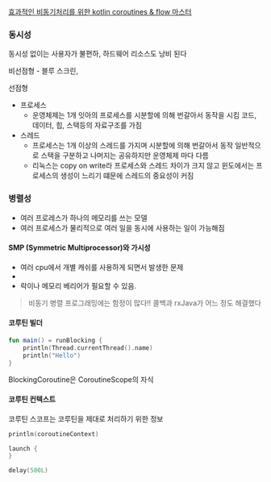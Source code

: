 [효과적인 비동기처리를 위한 kotlin coroutines & flow 마스터](https://fastcampus.co.kr/courses/209503/clips/)  

### 동시성

동시성 없이는 사용자가 불편하, 하드웨어 리소스도 낭비 된다

비선점형 - 블루 스크린, 

선점형
- 프로세스
  - 운영체제는 1개 잇아의 프로세스를 시분할에 의해 번갈아서 동작을 시킴 코드, 데이터, 힙, 스택등의 자료구조를 가짐
- 스레드
  - 프로세스는 1개 이상의 스레드를 가지며 시분할에 의해 번갈아서 동작 일반적으로 스택을 구분하고 나머지는 공유하지만 운영체제 마다 다름
  - 리눅스는 copy on write라 프로세스와 스레드 차이가 크지 않고 윈도에서는 프로세스의 생성이 느리기 떄문에 스레드의 중요성이 커짐


### 병렬성
- 여러 프로레스가 하나의 메모리를 쓰는 모델
- 여러 프로세스가 물리적으로 여러 일을 동시에 사용하는 일이 가능해짐

#### SMP (Symmetric Multiprocessor)와 가시성

- 여러 cpu에서 개별 캐쉬를 사용하게 되면서 발생한 문제
- 
- 락이나 메모리 베리어가 필요할 수 있음.


> 비동기 병렬 프로그래밍에는 함정이 많다!!
콜백과 rxJava가 어느 정도 해결했다


#### 코루틴 빌더
```kotlin
fun main() = runBlocking {
    println(Thread.currentThread().name)
    println("Hello")
}
```

BlockingCoroutine은 CoroutineScope의 자식

#### 코루틴 컨텍스트
코루틴 스코프는 코루틴을 제대로 처리하기 위한 정보
```kotlin
println(coroutineContext)

launch {
}

delay(500L)
```




